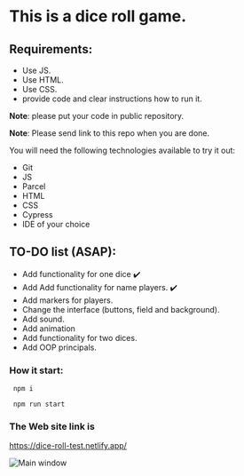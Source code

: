 # This is a dice roll game. 

## Requirements:

- Use JS.
- Use HTML.
- Use CSS.
- provide code and clear instructions how to run it.

**Note**: please put your code in public repository.

**Note**: Please send link to this repo when you are done.

You will need the following technologies available to try it out:

* Git
* JS
* Parcel
* HTML
* CSS
* Cypress
* IDE of your choice

## TO-DO list (ASAP):

- Add functionality for one dice :heavy_check_mark:
- Add Add functionality for name players. :heavy_check_mark:
- Add markers for players. 
- Change the interface (buttons, field and background).
- Add sound.
- Add animation
- Add functionality for two dices.
- Add OOP principals. 

### How it start: 

``` npm i```

``` npm run start```

### The Web site link is 

https://dice-roll-test.netlify.app/

![Main window](https://i121.fastpic.org/thumb/2023/0305/75/4d390de3b2841bf2b4874b1bd6b90375.jpeg)
